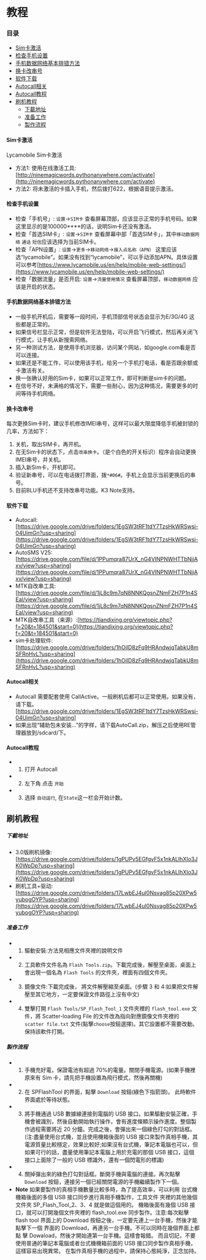 # 教程

### 目录

* [Sim卡激活](#Sim卡激活)
* [检查手机设置](#检查手机设置)
* [手机数据网络基本排错方法](#手机数据网络基本排错方法)
* [换卡改串号](#换卡改串号)
* [软件下载](#软件下载)
* [Autocall相关](#Autocall相关)
* [Autocall教程](#Autocall教程)
* [刷机教程](#刷机教程)
    - [下載地址](#下載地址)
    - [准备工作](#准备工作)
    - [製作流程](#製作流程)

#### Sim卡激活
Lycamobile Sim卡激活
- 方法1: 使用在线激活工具: [http://ninemagicwords.pythonanywhere.com/activate](http://ninemagicwords.pythonanywhere.com/activate)
- 方法2: 将未激活的卡插入手机，然后拨打622，根据语音提示激活。

#### 检查手机设置
- 检查「手机号」: `设置`->`SIM卡` 查看屏幕顶部，应该显示正常的手机号码。如果这里显示的是100000****的话，说明Sim卡还没有激活。
- 检查「首选SIM卡」: `设置`->`SIM卡` 查看屏幕中部「首选SIM卡」，其中`移动数据网络` `通话` `短信`应该选择为当前SIM卡。
- 检查「APN设置」: `设置`->`更多`->`移动网络`->`接入点名称（APN）` 这里应该选“lycamobile”。如果没有找到“lycamobile”，可以手动添加APN。具体设置可以参考[https://www.lycamobile.us/en/help/mobile-web-settings/](https://www.lycamobile.us/en/help/mobile-web-settings/)
- 检查「数据流量」是否开启: `设置`->`流量使用情况` 查看屏幕顶部，`移动数据网络` 应该是开启的状态。

#### 手机数据网络基本排错方法
- 一般手机开机后，需要等一段时间，手机顶部信号状态会显示为E/3G/4G 这些都是正常的。
- 如果信号栏显示正常，但是软件无法登陆，可以开启飞行模式，然后再关闭飞行模式，让手机从新搜索网络。
- 另一种测试方法，是使用手机浏览器，访问某个网站，如google.com看是否可以连接。
- 如果还是不能工作，可以使用该手机，给另一个手机打电话，看是否跟余额或卡激活有关。
- 换一张确认好用的Sim卡，如果可以正常工作，即可判断是sim卡的问题。
- 在信号不好，未满格的情况下，需要一些耐心，因为这种情况，需要更多的时间等待手机网络。

#### 换卡改串号
每次更换Sim卡时，建议手机修改IMEI串号，这样可以最大限度降低手机被封锁的几率，方法如下：
1. 关机，取出SIM卡，再开机。
2. 在无Sim卡的状态下，点击`改串换卡`。（是个白色的开关标识）程序会自动更换IMEI串号，并关机。
3. 插入新Sim卡，开机即可。
4. 验证新串号，可以在电话拨打界面，拨`*#06#`。手机上会显示当前更换后的串号。
5. 目前BLU手机还不支持改串号功能。K3 Note支持。

#### 软件下载
- Autocall: [https://drive.google.com/drive/folders/1EgSW3tRF1tdY7TzsHkWRSwsi-04UimGn?usp=sharing](https://drive.google.com/drive/folders/1EgSW3tRF1tdY7TzsHkWRSwsi-04UimGn?usp=sharing)
- AutoSMS V25: [https://drive.google.com/file/d/1PPumqra87UrX_nG4VINPNWHTTbNjjAxv/view?usp=sharing](https://drive.google.com/file/d/1PPumqra87UrX_nG4VINPNWHTTbNjjAxv/view?usp=sharing)
- MTK自改串工具: [https://drive.google.com/file/d/1jL8c9m7qN8NNKQgsnZNmFZH7P1n4SEal/view?usp=sharing](https://drive.google.com/file/d/1jL8c9m7qN8NNKQgsnZNmFZH7P1n4SEal/view?usp=sharing)
- MTK自改串工具（来源）:[https://tiandixing.org/viewtopic.php?f=20&t=184501&start=0](https://tiandixing.org/viewtopic.php?f=20&t=184501&start=0)
- sim卡处理软件: [https://drive.google.com/drive/folders/1hOilD8zFq9HRAndwjqTabkU8mSFRnHvL?usp=sharing](https://drive.google.com/drive/folders/1hOilD8zFq9HRAndwjqTabkU8mSFRnHvL?usp=sharing)

#### Autocall相关
- Autocall 需要配套使用 CallActive。一般刷机后都可以正常使用。如果没有，请下载。[https://drive.google.com/drive/folders/1EgSW3tRF1tdY7TzsHkWRSwsi-04UimGn?usp=sharing]
- 如果出现“辅助包未安装...”的字样，请下载AutoCall.zip，解压之后使用RE管理器放到/sdcard/下。
#### Autocall教程
- 1. 打开 Autocall
- 2. 左下角 点击 `开始`
- 3. 选择 `自动运行`, 在`State`这一栏会开始计数。



## 刷机教程

##### 下載地址
- 3.0版刷机镜像: [https://drive.google.com/drive/folders/1gPUPv5EGfgvF5x1nkALIhXIo3JK0WpDp?usp=sharing](https://drive.google.com/drive/folders/1gPUPv5EGfgvF5x1nkALIhXIo3JK0WpDp?usp=sharing)
- 刷机工具+驱动: [https://drive.google.com/drive/folders/17LwbEJ4uI0Nsvag85p20XPw5yubogOYP?usp=sharing](https://drive.google.com/drive/folders/17LwbEJ4uI0Nsvag85p20XPw5yubogOYP?usp=sharing)

##### 准备工作
- 1. 驅動安裝:方法見相應文件夾裡的說明文件
- 2. 工具軟件文件名為 `Flash Tools.zip`。下載完成後，解壓至桌面，桌面上會出現一個名為 `Flash Tools` 的文件夾，裡面有四個文件夾。
- 3. 鏡像文件:下載完成後， 將文件解壓縮至桌面。(步驟 3 和 4:如果把文件解壓至其它地方，一定要保證文件路徑上沒有中文)
- 4. 雙擊打開 `Flash Tools/SP_Flash_Tool_1` 文件夾裡的 `flash_tool.exe` 文件，將 Scatter-loading File 的文件改為指向對應鏡像文件夾裡的 `scatter file.txt` 文件(點擊`choose`按鈕選擇)。其它設置都不需要改動。保持該軟件打開。

##### 製作流程

- 1. 手機充好電，保證電池有超過 70%的電量。關閉手機電源。(如果手機裡原來有 Sim 卡，請先把手機設置為飛行模式，然後再關機)
- 2. 在 SPFlashTool 的界面，點擊 `Download` 按鈕(綠色下指箭頭)。 此時軟件界面處於等待狀態。
- 3. 將手機通過 USB 數據線連接到電腦的 USB 接口。如果驅動安裝正確，手機會被識別，然後自動開始執行操作，會有進度條顯示操作進度。整個製作過程需要將近 20 分鐘。完成之後，會彈出來一個綠色打勾的對話框。(注:盡量使用台式機，並且使用機箱後面的 USB 接口來製作真相手機，其電源質量比較穩定，效果比較好;如果沒有台式機，筆記本電腦也可以，但如果可行的話，盡量使用筆記本電腦上用於充電的那個 USB 接口，這個接口上面除了一般的 USB 標識外，還有一個閃電形的標識)
- 4. 關掉彈出來的綠色打勾對話框。斷開手機與電腦的連接。再次點擊 `Download` 按鈕，連接另一個已經關閉電源的手機繼續製作下一個。
- **Note** 如果要製作的真相手機數量比較多時，為了提高效率，可以利用 台式機機箱後面的多個 USB 接口同步進行真相手機製作，工具文件 夾裡的其他幾個文件夾 SP_Flash_Tool_2、3、4 就是做這個用的。 機箱後面有幾個 USB 接口，就可以打開幾個文件夾裡的 flash_tool.exe 同步製作。注意:每次點擊 flash tool 界面上的 Download 按鈕之後，一定要先連上一台手機，然後才能點擊下一個 界面的 Download，再連另一台手機。不可以同時在幾個界面上都點 擊 Dowaload，然後才開始連第一台手機。這樣會報錯。
而且切記，不要使用普通的筆記本電腦或者台式機機箱前面的 USB 接口同步製作真相手機，這樣容易出現異常。
在製作真相手機的過程中，請保持心態純淨，正念加持。
